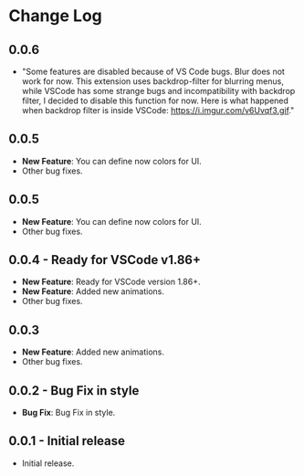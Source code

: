 # Change Log

## 0.0.6
- "Some features are disabled because of VS Code bugs. Blur does not work for now. This extension uses backdrop-filter for blurring menus, while VSCode has some strange bugs and incompatibility with backdrop filter, I decided to disable this function for now. Here is what happened when backdrop filter is inside VSCode: https://i.imgur.com/v6Uvqf3.gif."

## 0.0.5
- **New Feature**: You can define now colors for UI.
- Other bug fixes.

## 0.0.5
- **New Feature**: You can define now colors for UI.
- Other bug fixes.

## 0.0.4 - Ready for VSCode v1.86+
- **New Feature**: Ready for VSCode version 1.86+.
- **New Feature**: Added new animations.
- Other bug fixes.

## 0.0.3
- **New Feature**: Added new animations.
- Other bug fixes.

## 0.0.2 - Bug Fix in style
- **Bug Fix**: Bug Fix in style.

## 0.0.1 - Initial release
- Initial release.